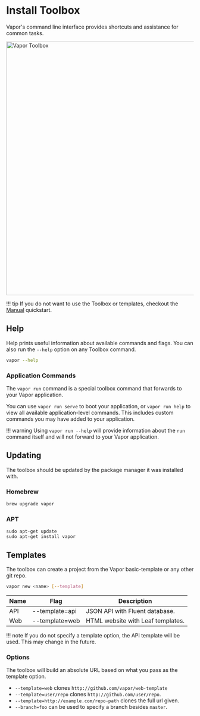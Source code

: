 # Install Toolbox

Vapor's command line interface provides shortcuts and assistance for common tasks.

<img width="682" alt="Vapor Toolbox" src="https://cloud.githubusercontent.com/assets/1342803/23553208/26af9a0e-0020-11e7-8ed5-1ce09407ae8e.png">

!!! tip
    If you do not want to use the Toolbox or templates, checkout the [Manual](manual.md) quickstart.


## Help

Help prints useful information about available commands and flags. You can also run the `--help` option on any Toolbox command.

```sh
vapor --help
```

### Application Commands

The `vapor run` command is a special toolbox command that forwards to your Vapor application.

You can use `vapor run serve` to boot your application, or `vapor run help` to view all available application-level commands. This includes custom commands you may have added to your application.

!!! warning
Using `vapor run --help` will provide information about the `run` command itself and will not forward to your Vapor application.

## Updating

The toolbox should be updated by the package manager it was installed with.

### Homebrew

```sh
brew upgrade vapor
```

### APT

```
sudo apt-get update
sudo apt-get install vapor
```

## Templates

The toolbox can create a project from the Vapor basic-template or any other git repo.

```sh
vapor new <name> [--template]
```

| Name | Flag           | Description                       |
|------|----------------|-----------------------------------|
| API  | --template=api | JSON API with Fluent database.    |
| Web  | --template=web | HTML website with Leaf templates. |


!!! note
    If you do not specify a template option, the API template will be used.
    This may change in the future.

### Options

The toolbox will build an absolute URL based on what you pass as the template option. 

- `--template=web` clones `http://github.com/vapor/web-template`
- `--template=user/repo` clones `http://github.com/user/repo`.
- `--template=http://example.com/repo-path` clones the full url given.
- `--branch=foo` can be used to specify a branch besides `master`.

